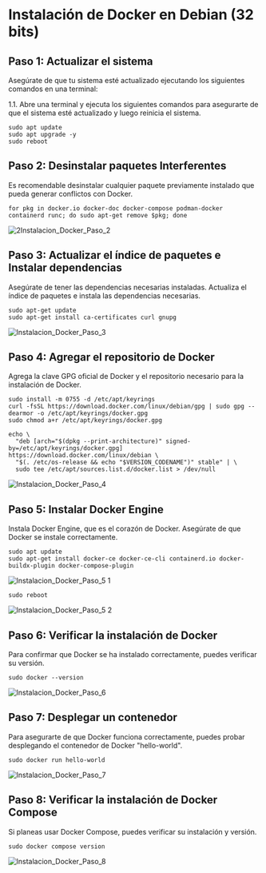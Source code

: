 
# Instalación de Docker en Debian (32 bits)

## Paso 1: Actualizar el sistema

Asegúrate de que tu sistema esté actualizado ejecutando los siguientes comandos en una terminal:

1.1. Abre una terminal y ejecuta los siguientes comandos para asegurarte de que el sistema esté actualizado y luego reinicia el sistema.
```shell
sudo apt update
sudo apt upgrade -y
sudo reboot
```

## Paso 2: Desinstalar paquetes Interferentes

Es recomendable desinstalar cualquier paquete previamente instalado que pueda generar conflictos con Docker.
```shell
for pkg in docker.io docker-doc docker-compose podman-docker containerd runc; do sudo apt-get remove $pkg; done
```

![2Instalacion_Docker_Paso_2](https://github.com/AndresYE/Network_Service_on_Containers/assets/113482367/7b0f80da-1c26-4dc0-9987-04842280dc39)

## Paso 3: Actualizar el índice de paquetes e Instalar dependencias

Asegúrate de tener las dependencias necesarias instaladas. Actualiza el índice de paquetes e instala las dependencias necesarias.
```shell
sudo apt-get update
sudo apt-get install ca-certificates curl gnupg
```

![Instalacion_Docker_Paso_3](https://github.com/AndresYE/Network_Service_on_Containers/assets/113482367/e6e7d131-365a-4ed0-a6c5-4763a66b3bce)

## Paso 4: Agregar el repositorio de Docker

Agrega la clave GPG oficial de Docker y el repositorio necesario para la instalación de Docker.
```shell
sudo install -m 0755 -d /etc/apt/keyrings
curl -fsSL https://download.docker.com/linux/debian/gpg | sudo gpg --dearmor -o /etc/apt/keyrings/docker.gpg
sudo chmod a+r /etc/apt/keyrings/docker.gpg
```


```shell
echo \
  "deb [arch="$(dpkg --print-architecture)" signed-by=/etc/apt/keyrings/docker.gpg] https://download.docker.com/linux/debian \
  "$(. /etc/os-release && echo "$VERSION_CODENAME")" stable" | \
  sudo tee /etc/apt/sources.list.d/docker.list > /dev/null
```

![Instalacion_Docker_Paso_4](https://github.com/AndresYE/Network_Service_on_Containers/assets/113482367/413955dd-7930-42a6-b335-fe3e410ec940)


## Paso 5: Instalar Docker Engine

Instala Docker Engine, que es el corazón de Docker. Asegúrate de que Docker se instale correctamente.
```shell
sudo apt update
sudo apt-get install docker-ce docker-ce-cli containerd.io docker-buildx-plugin docker-compose-plugin
```

![Instalacion_Docker_Paso_5 1](https://github.com/AndresYE/Network_Service_on_Containers/assets/113482367/0eca1c0f-03a3-4c9a-b695-74ebb64671a6)


```shell
sudo reboot
```

![Instalacion_Docker_Paso_5 2](https://github.com/AndresYE/Network_Service_on_Containers/assets/113482367/17c393a9-3b03-4dd8-bc7d-8e51cc5f335b)


## Paso 6: Verificar la instalación de Docker

Para confirmar que Docker se ha instalado correctamente, puedes verificar su versión.
```shell
sudo docker --version
```

![Instalacion_Docker_Paso_6](https://github.com/AndresYE/Network_Service_on_Containers/assets/113482367/25c53f7e-6a3c-48e0-85b6-ed8268a4ff74)



## Paso 7: Desplegar un contenedor

Para asegurarte de que Docker funciona correctamente, puedes probar desplegando el contenedor de Docker "hello-world".
```shell
sudo docker run hello-world
```

![Instalacion_Docker_Paso_7](https://github.com/AndresYE/Network_Service_on_Containers/assets/113482367/eab8d970-0ef4-49c1-b95e-4602515b3beb)


## Paso 8: Verificar la instalación de Docker Compose

Si planeas usar Docker Compose, puedes verificar su instalación y versión.
```shell
sudo docker compose version
```

![Instalacion_Docker_Paso_8](https://github.com/AndresYE/Network_Service_on_Containers/assets/113482367/92a3c070-37fe-419b-afb4-a601de12d428)


